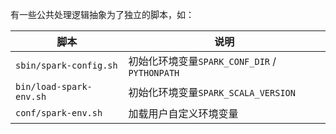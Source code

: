 有一些公共处理逻辑抽象为了独立的脚本，如：

| 脚本                    | 说明                                          |
| ----------------------- | --------------------------------------------- |
| `sbin/spark-config.sh`  | 初始化环境变量`SPARK_CONF_DIR` / `PYTHONPATH` |
| `bin/load-spark-env.sh` | 初始化环境变量`SPARK_SCALA_VERSION`           |
| `conf/spark-env.sh`     | 加载用户自定义环境变量                        |

